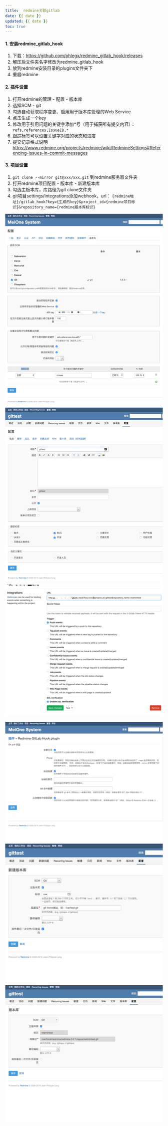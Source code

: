 ```yaml
---
title:  redmine关联gitlab
date: {{ date }}
updated: {{ date }}
toc: true
---
```



#### 1. 安装redmine_gitlab_hook
1. 下载：https://github.com/phlegx/redmine_gitlab_hook/releases
2. 解压后文件夹名字修改为redmine_gitlab_hook
3. 放到redmine安装目录的plugins文件夹下
4. 重启redmine

#### 2. 插件设置
1. 打开redmine的管理 - 配置 - 版本库
2. 选择SCM - git
3. 勾选自动获取程序变更、启用用于版本库管理的Web Service
4. 点击生成一个key
5. 修改用于引用问题的关键字添加\*号（用于捕获所有提交内容）：`refs,references,IssueID,*`
6. 跟踪标签可以设置关键字对应的状态和进度
7. 提交记录格式说明 https://www.redmine.org/projects/redmine/wiki/RedmineSettings#Referencing-issues-in-commit-messages

<!-- more -->

#### 3. 项目设置
1. `git clone --mirror git@xxx/xxx.git` 到redmine服务器文件夹
2. 打开redmine项目配置 - 版本库 - 新建版本库
3. 勾选主板本库，库路径为git clone文件夹
4. git项目settings/integrations添加webhook，url： `{redmine地址}/gitlab_hook?key={生成的key}&project_id={redmine项目标识}&repository_name={redmine版本库标识}`

![A39F9E7A-5579-428A-AE77-DBBE25254248](media/15694821773552/A39F9E7A-5579-428A-AE77-DBBE25254248.png)
![18410372-C3B7-45C5-BD28-BD1589F90942](media/15694821773552/18410372-C3B7-45C5-BD28-BD1589F90942.png)
![](media/15694821773552/16461869740591.jpg)

![9E203D59-BF32-424E-8CE6-694E11566F3](media/15694821773552/9E203D59-BF32-424E-8CE6-694E11566F3C.png)
![EFDF8A76-42FF-4C5F-8C42-D158EE40E355](media/15694821773552/EFDF8A76-42FF-4C5F-8C42-D158EE40E355.png)
![A76F1B8D-6B91-4ED9-88B8-978C0F88B1A7](media/15694821773552/A76F1B8D-6B91-4ED9-88B8-978C0F88B1A7.png)

